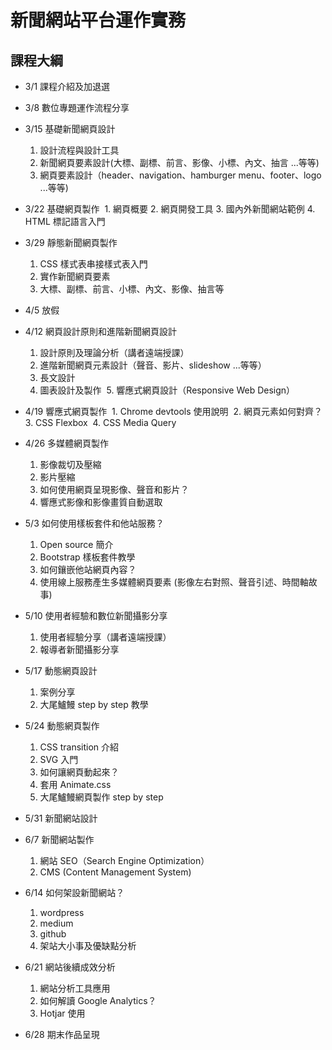 # 新聞網站平台運作實務

## 課程大綱
- 3/1 課程介紹及加退選

- 3/8 數位專題運作流程分享

- 3/15 基礎新聞網頁設計
  1. 設計流程與設計工具
  2. 新聞網頁要素設計(大標、副標、前言、影像、小標、內文、抽言 ...等等)
  3. 網頁要素設計（header、navigation、hamburger menu、footer、logo ...等等)
  
- 3/22 基礎網頁製作
  1. 網頁概要
  2. 網頁開發工具
  3. 國內外新聞網站範例
  4. HTML 標記語言入門    
  
- 3/29 靜態新聞網頁製作
  1. CSS 樣式表串接樣式表入門
  2. 實作新聞網頁要素
  3. 大標、副標、前言、小標、內文、影像、抽言等 
  
- 4/5 放假
  
- 4/12 網頁設計原則和進階新聞網頁設計
  1. 設計原則及理論分析（講者遠端授課）
  2. 進階新聞網頁元素設計（聲音、影片、slideshow ...等等）
  3. 長文設計
  4. 圖表設計及製作
  5. 響應式網頁設計（Responsive Web Design）
  
- 4/19 響應式網頁製作
  1. Chrome devtools 使用說明
  2. 網頁元素如何對齊？
  3. CSS Flexbox
  4. CSS Media Query
  
- 4/26 多媒體網頁製作
  1. 影像裁切及壓縮
  2. 影片壓縮
  3. 如何使用網頁呈現影像、聲音和影片？
  4. 響應式影像和影像畫質自動選取
  
- 5/3 如何使用樣板套件和他站服務？
  1. Open source 簡介
  2. Bootstrap 樣板套件教學
  3. 如何鑲嵌他站網頁內容？
  4. 使用線上服務產生多媒體網頁要素 (影像左右對照、聲音引述、時間軸故事)
  
- 5/10 使用者經驗和數位新聞攝影分享
  1. 使用者經驗分享（講者遠端授課）
  2. 報導者新聞攝影分享
  
- 5/17 動態網頁設計
  1. 案例分享
  2. 大尾鱸鰻 step by step 教學

- 5/24 動態網頁製作
  1. CSS transition 介紹
  2. SVG 入門
  3. 如何讓網頁動起來？
  4. 套用 Animate.css
  5. 大尾鱸鰻網頁製作 step by step

- 5/31 新聞網站設計

- 6/7 新聞網站製作
  1. 網站 SEO（Search Engine Optimization）
  2. CMS (Content Management System)

- 6/14 如何架設新聞網站？
  1. wordpress
  2. medium
  3. github
  4. 架站大小事及優缺點分析
  
- 6/21 網站後續成效分析
  1. 網站分析工具應用
  2. 如何解讀 Google Analytics？
  3. Hotjar 使用
  
- 6/28 期末作品呈現
